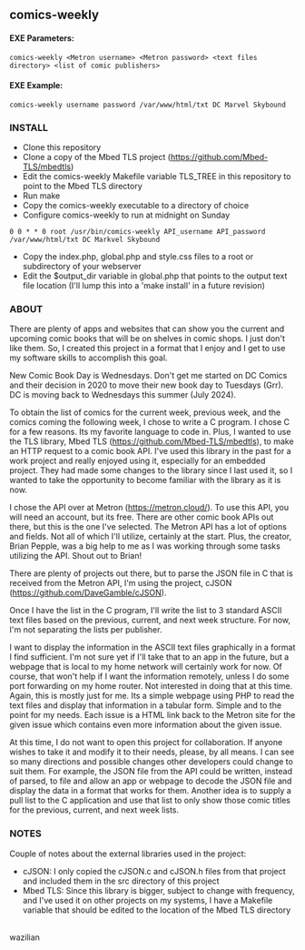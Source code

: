 
## comics-weekly

#### EXE Parameters:
```
comics-weekly <Metron username> <Metron password> <text files directory> <list of comic publishers>
```
#### EXE Example:
```
comics-weekly username password /var/www/html/txt DC Marvel Skybound
```
### INSTALL
* Clone this repository
* Clone a copy of the Mbed TLS project (https://github.com/Mbed-TLS/mbedtls)
* Edit the comics-weekly Makefile variable TLS_TREE in this repository to point to the Mbed TLS directory
* Run make
* Copy the comics-weekly executable to a directory of choice
* Configure comics-weekly to run at midnight on Sunday
```
0 0 * * 0 root /usr/bin/comics-weekly API_username API_password /var/www/html/txt DC Markvel Skybound
```
* Copy the index.php, global.php and style.css files to a root or subdirectory of your webserver
* Edit the $output_dir variable in global.php that points to the output text file location (I'll lump this into a 'make install' in a future revision)
### ABOUT
There are plenty of apps and websites that can show you the current and upcoming comic books that will be on shelves in comic shops. I just don't like them. So, I created this project in a format that I enjoy and I get to use my software skills to accomplish this goal.

New Comic Book Day is Wednesdays. Don't get me started on DC Comics and their decision in 2020 to move their new book day to Tuesdays (Grr). DC is moving back to Wednesdays this summer (July 2024).

To obtain the list of comics for the current week, previous week, and the comics coming the following week, I chose to write a C program. I chose C for a few reasons. Its my favorite language to code in. Plus, I wanted to use the TLS library, Mbed TLS (https://github.com/Mbed-TLS/mbedtls), to make an HTTP request to a comic book API. I've used this library in the past for a work project and really enjoyed using it, especially for an embedded project. They had made some changes to the library since I last used it, so I wanted to take the opportunity to become familiar with the library as it is now.

I chose the API over at Metron (https://metron.cloud/). To use this API, you will need an account, but its free. There are other comic book APIs out there, but this is the one I've selected. The Metron API has a lot of options and fields. Not all of which I'll utilize, certainly at the start. Plus, the creator, Brian Pepple, was a big help to me as I was working through some tasks utilizing the API. Shout out to Brian!

There are plenty of projects out there, but to parse the JSON file in C that is received from the Metron API, I'm using the project, cJSON (https://github.com/DaveGamble/cJSON).

Once I have the list in the C program, I'll write the list to 3 standard ASCII text files based on the previous, current, and next week structure. For now, I'm not separating the lists per publisher.

I want to display the information in the ASCII text files graphically in a format I find sufficient. I'm not sure yet if I'll take that to an app in the future, but a webpage that is local to my home network will certainly work for now. Of course, that won't help if I want the information remotely, unless I do some port forwarding on my home router. Not interested in doing that at this time. Again, this is mostly just for me. Its a simple webpage using PHP to read the text files and display that information in a tabular form. Simple and to the point for my needs. Each issue is a HTML link back to the Metron site for the given issue which contains even more information about the given issue.

At this time, I do not want to open this project for collaboration. If anyone wishes to take it and modify it to their needs, please, by all means. I can see so many directions and possible changes other developers could change to suit them. For example, the JSON file from the API could be written, instead of parsed, to file and allow an app or webpage to decode the JSON file and display the data in a format that works for them. Another idea is to supply a pull list to the C application and use that list to only show those comic titles for the previous, current, and next week lists.

### NOTES
Couple of notes about the external libraries used in the project:

* cJSON: I only copied the cJSON.c and cJSON.h files from that project and included them in the src directory of this project
* Mbed TLS: Since this library is bigger, subject to change with frequency, and I've used it on other projects on my systems, I have a Makefile variable that should be edited to the location of the Mbed TLS directory

<br/>
wazilian
